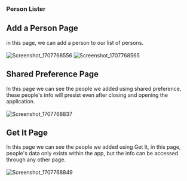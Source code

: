 ### Person Lister

## Add a Person Page
in this page, we can add a person to our list of persons.
<br>
<br>
![Screenshot_1707768556](https://github.com/hmody360/HW-5/assets/98014312/04e1537b-335f-4577-9a44-7e6f549b5899)
![Screenshot_1707768565](https://github.com/hmody360/HW-5/assets/98014312/e28219b2-9eb8-4388-944c-519c0bd4bc8d)


## Shared Preference Page
In this page we can see the people we added using shared preference, these people's info will presist even after closing and opening the application.
<br>
<br>
![Screenshot_1707768837](https://github.com/hmody360/HW-5/assets/98014312/6b6476d0-df1b-48e9-8831-a077bf930b3a)


## Get It Page
In this page we can see the people we added using Get It, in this page, people's data only exists within the app, but the info can be accessed through any other page.
<br>
<br>
![Screenshot_1707768849](https://github.com/hmody360/HW-5/assets/98014312/aaea244f-93f2-4bc4-82e4-409f0ebbd57a)


